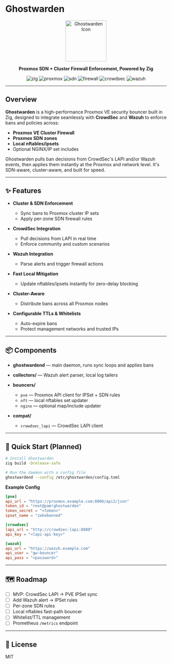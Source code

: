 # Ghostwarden

<div align="center">
  <img src="assets/icons/ghostwarden-icon.png" alt="Ghostwarden Icon" width="128" height="128">

**Proxmox SDN + Cluster Firewall Enforcement, Powered by Zig**

![zig](https://img.shields.io/badge/Built%20with-Zig-yellow?logo=zig)
![proxmox](https://img.shields.io/badge/Platform-Proxmox%20VE-orange?logo=proxmox)
![sdn](https://img.shields.io/badge/SDN-Enabled-blue)
![firewall](https://img.shields.io/badge/Firewall-Cluster%20%26%20Zone-red)
![crowdsec](https://img.shields.io/badge/Integration-CrowdSec-4B7BBE?logo=crowdsource)
![wazuh](https://img.shields.io/badge/Integration-Wazuh-005B94)

</div>

---

## Overview

**Ghostwarden** is a high-performance Proxmox VE security bouncer built in Zig, designed to integrate seamlessly with **CrowdSec** and **Wazuh** to enforce bans and policies across:

* **Proxmox VE Cluster Firewall**
* **Proxmox SDN zones**
* **Local nftables/ipsets**
* Optional NGINX/IP set includes

Ghostwarden pulls ban decisions from CrowdSec's LAPI and/or Wazuh events, then applies them instantly at the Proxmox and network level. It's SDN-aware, cluster-aware, and built for speed.

---

## ✨ Features

* **Cluster & SDN Enforcement**

  * Sync bans to Proxmox cluster IP sets
  * Apply per-zone SDN firewall rules
* **CrowdSec Integration**

  * Pull decisions from LAPI in real time
  * Enforce community and custom scenarios
* **Wazuh Integration**

  * Parse alerts and trigger firewall actions
* **Fast Local Mitigation**

  * Update nftables/ipsets instantly for zero-delay blocking
* **Cluster-Aware**

  * Distribute bans across all Proxmox nodes
* **Configurable TTLs & Whitelists**

  * Auto-expire bans
  * Protect management networks and trusted IPs

---

## 📦 Components

* **ghostwardend** — main daemon, runs sync loops and applies bans
* **collectors/** — Wazuh alert parser, local log tailers
* **bouncers/**

  * `pve` — Proxmox API client for IPSet + SDN rules
  * `nft` — local nftables set updater
  * `nginx` — optional map/include updater
* **compat/**

  * `crowdsec_lapi` — CrowdSec LAPI client

---

## 🚀 Quick Start (Planned)

```bash
# Install Ghostwarden
zig build -Drelease-safe

# Run the daemon with a config file
ghostwardend --config /etc/ghostwarden/config.toml
```

**Example Config**

```toml
[pve]
api_url = "https://proxmox.example.com:8006/api2/json"
token_id = "root@pam!ghostwarden"
token_secret = "<token>"
ipset_name = "zekebanned"

[crowdsec]
lapi_url = "http://crowdsec-lapi:8080"
api_key = "<lapi-api-key>"

[wazuh]
api_url = "https://wazuh.example.com"
api_user = "gw-bouncer"
api_pass = "<password>"
```

---

## 🗺 Roadmap

* [ ] MVP: CrowdSec LAPI → PVE IPSet sync
* [ ] Add Wazuh alert → IPSet rules
* [ ] Per-zone SDN rules
* [ ] Local nftables fast-path bouncer
* [ ] Whitelist/TTL management
* [ ] Prometheus `/metrics` endpoint

---

## 📜 License

MIT

